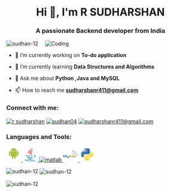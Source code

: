 
<h1 align="center">Hi 👋, I'm R SUDHARSHAN</h1>
<h3 align="center">A passionate Backend developer from India</h3>
<img align="right" alt="Coding" width="400" src="https://i.pinimg.com/originals/50/83/e0/5083e0a2a7dcaae07c142e8b87036a27.gif">

<p align="left"> <img src="https://komarev.com/ghpvc/?username=sudhan-12&label=Profile%20views&color=0e75b6&style=flat" alt="sudhan-12" /> </p>

- 🔭 I’m currently working on **To-do application**

- 🌱 I’m currently learning **Data Structures and Algorithms**

- 💬 Ask me about **Python ,Java and MySQL**

- 📫 How to reach me **sudharshanr411@gmail.com**

<h3 align="left">Connect with me:</h3>
<p align="left">
<a href="https://linkedin.com/in/r sudharshan" target="blank"><img align="center" src="https://raw.githubusercontent.com/rahuldkjain/github-profile-readme-generator/master/src/images/icons/Social/linked-in-alt.svg" alt="r sudharshan" height="30" width="40" /></a>
<a href="https://instagram.com/sudhan04" target="blank"><img align="center" src="https://raw.githubusercontent.com/rahuldkjain/github-profile-readme-generator/master/src/images/icons/Social/instagram.svg" alt="sudhan04" height="30" width="40" /></a>
<a href="https://www.hackerrank.com/sudharshanr411@gmail.com" target="blank"><img align="center" src="https://raw.githubusercontent.com/rahuldkjain/github-profile-readme-generator/master/src/images/icons/Social/hackerrank.svg" alt="sudharshanr411@gmail.com" height="30" width="40" /></a>
</p>

<h3 align="left">Languages and Tools:</h3>
<p align="left"> <a href="https://developer.android.com" target="_blank" rel="noreferrer"> <img src="https://raw.githubusercontent.com/devicons/devicon/master/icons/android/android-original-wordmark.svg" alt="android" width="40" height="40"/> </a> <a href="https://www.java.com" target="_blank" rel="noreferrer"> <img src="https://raw.githubusercontent.com/devicons/devicon/master/icons/java/java-original.svg" alt="java" width="40" height="40"/> </a> <a href="https://www.mathworks.com/" target="_blank" rel="noreferrer"> <img src="https://upload.wikimedia.org/wikipedia/commons/2/21/Matlab_Logo.png" alt="matlab" width="40" height="40"/> </a> <a href="https://www.mysql.com/" target="_blank" rel="noreferrer"> <img src="https://raw.githubusercontent.com/devicons/devicon/master/icons/mysql/mysql-original-wordmark.svg" alt="mysql" width="40" height="40"/> </a> <a href="https://www.python.org" target="_blank" rel="noreferrer"> <img src="https://raw.githubusercontent.com/devicons/devicon/master/icons/python/python-original.svg" alt="python" width="40" height="40"/> </a> </p>

<p><img align="left" src="https://github-readme-stats.vercel.app/api/top-langs?username=sudhan-12&show_icons=true&locale=en&layout=compact" alt="sudhan-12" /></p>

<p>&nbsp;<img align="center" src="https://github-readme-stats.vercel.app/api?username=sudhan-12&show_icons=true&locale=en" alt="sudhan-12" /></p>

<p><img align="center" src="https://github-readme-streak-stats.herokuapp.com/?user=sudhan-12&" alt="sudhan-12" /></p>

